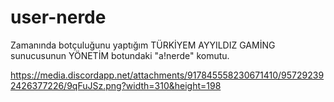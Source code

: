 # user-nerde
Zamanında botçuluğunu yaptığım TÜRKİYEM AYYILDIZ GAMİNG sunucusunun YÖNETİM botundaki "a!nerde" komutu.

https://media.discordapp.net/attachments/917845558230671410/957292392426377226/9qFuJSz.png?width=310&height=198
